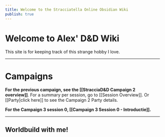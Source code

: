 ```yaml
---
title: Welcome to the Stracciatella Online Obsidian Wiki
publish: true
---
```

# Welcome to Alex' D&D Wiki
This site is for keeping track of this strange hobby I love. 
***
# Campaigns
**For the previous campaign, see the [[StracciaD&D Campaign 2 overview]]**.
For a summary per session, go to [[Session Overview]]. Or [[Party|click here]] to see the Campaign 2 Party details.

**For the Campaign 3 session 0, [[Campaign 3 Session 0 - Introductie]].**
***
## Worldbuild with me!
